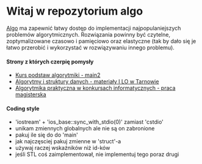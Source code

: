 # Witaj w repozytorium algo

[Algo](https://github.com/bkula/algo) ma zapewnić łatwy dostęp do implementacji najpopulaniejszych problemów algorytmicznych. Rozwiązania powinny być czytelne, zoptymalizowane czasowo i pamięciowo oraz elastyczne (tak by dało się je łatwo przerobić i wykorzystać w rozwiązywaniu innego problemu).

#### Strony z których czerpię pomysły

- [Kurs podstaw algorytmiki - main2](http://main2.edu.pl/main2/courses/show/7/)
- [Algorytmy i struktury danych - materiały I LO w Tarnowie](http://eduinf.waw.pl/inf/alg/001_search/index.php)
- [Algorytmika praktyczna w konkursach informatycznych - praca magisterska](http://www-users.mat.umk.pl/~stencel/acm/algorytmika_praktyczna.pdf)

#### Coding style

- 'iostream' + 'ios_base::sync_with_stdio(0)' zamiast 'cstdio'
- unikam zmiennych globalnych ale nie są on zabronione
- pakuj ile się do do 'main'
- jak najczęsciej pakuj zmienne w 'struct'-a
- używaj raczej wskaźników niż id-ków
- jeśli STL coś zaimplementował, nie implementuj tego poraz drugi
